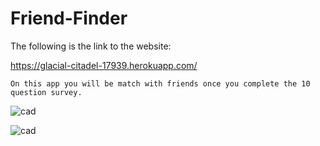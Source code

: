 # Friend-Finder


The following is the link to the website:

https://glacial-citadel-17939.herokuapp.com/



```
On this app you will be match with friends once you complete the 10 question survey.

```

   ![cad](https://user-images.githubusercontent.com/28827821/32027434-45361846-b9a6-11e7-9b24-94a153c33d2c.JPG)




   ![cad](https://user-images.githubusercontent.com/28827821/32027399-0d9b48ca-b9a6-11e7-9bd5-26736a4efe08.JPG)
